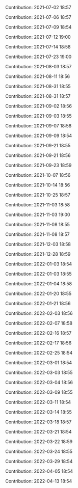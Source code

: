 Contribution: 2021-07-02 18:57

Contribution: 2021-07-06 18:57

Contribution: 2021-07-09 18:54

Contribution: 2021-07-12 19:00

Contribution: 2021-07-14 18:58

Contribution: 2021-07-23 19:00

Contribution: 2021-08-03 18:57

Contribution: 2021-08-11 18:56

Contribution: 2021-08-31 18:55

Contribution: 2021-08-31 18:57

Contribution: 2021-09-02 18:56

Contribution: 2021-09-03 18:55

Contribution: 2021-09-07 18:58

Contribution: 2021-09-09 18:54

Contribution: 2021-09-21 18:55

Contribution: 2021-09-21 18:56

Contribution: 2021-09-23 18:59

Contribution: 2021-10-07 18:56

Contribution: 2021-10-14 18:56

Contribution: 2021-10-25 18:57

Contribution: 2021-11-03 18:58

Contribution: 2021-11-03 19:00

Contribution: 2021-11-08 18:55

Contribution: 2021-11-08 18:57

Contribution: 2021-12-03 18:58

Contribution: 2021-12-28 18:59

Contribution: 2022-01-03 18:54

Contribution: 2022-01-03 18:55

Contribution: 2022-01-04 18:58

Contribution: 2022-01-20 18:55

Contribution: 2022-01-21 18:56

Contribution: 2022-02-03 18:56

Contribution: 2022-02-07 18:58

Contribution: 2022-02-16 18:57

Contribution: 2022-02-17 18:56

Contribution: 2022-02-25 18:54

Contribution: 2022-03-01 18:54

Contribution: 2022-03-03 18:55

Contribution: 2022-03-04 18:56

Contribution: 2022-03-09 18:55

Contribution: 2022-03-11 18:54

Contribution: 2022-03-14 18:55

Contribution: 2022-03-18 18:57

Contribution: 2022-03-21 18:54

Contribution: 2022-03-22 18:59

Contribution: 2022-03-24 18:55

Contribution: 2022-03-29 18:54

Contribution: 2022-04-05 18:54

Contribution: 2022-04-13 18:54

